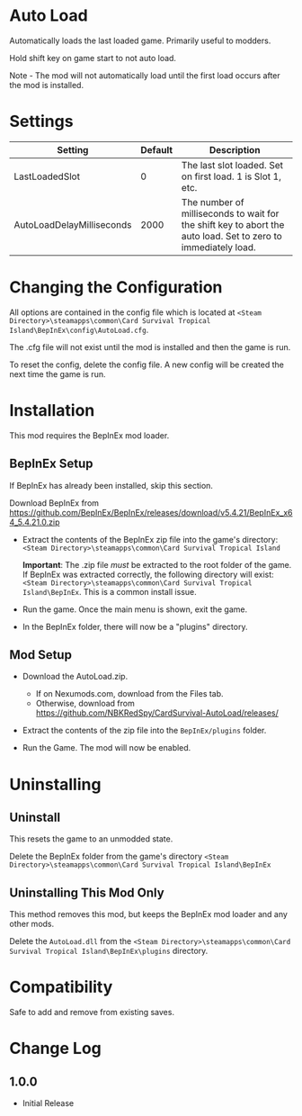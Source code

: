 # Auto Load
Automatically loads the last loaded game.  Primarily useful to modders.

Hold shift key on game start to not auto load.

Note - The mod will not automatically load until the first load occurs after the mod is installed.

# Settings
|Setting|Default|Description|
|--|--|--|
|LastLoadedSlot|0|The last slot loaded.  Set on first load.  1 is Slot 1, etc.|
|AutoLoadDelayMilliseconds|2000|The number of milliseconds to wait for the shift key to abort the auto load.  Set to zero to immediately load.|

# Changing the Configuration
All options are contained in the config file which is located at ```<Steam Directory>\steamapps\common\Card Survival Tropical Island\BepInEx\config\AutoLoad.cfg```.

The .cfg file will not exist until the mod is installed and then the game is run.

To reset the config, delete the config file.  A new config will be created the next time the game is run.


# Installation 
This mod requires the BepInEx mod loader.

## BepInEx Setup
If BepInEx has already been installed, skip this section.

Download BepInEx from https://github.com/BepInEx/BepInEx/releases/download/v5.4.21/BepInEx_x64_5.4.21.0.zip

* Extract the contents of the BepInEx zip file into the game's directory:
```<Steam Directory>\steamapps\common\Card Survival Tropical Island```

    __Important__:  The .zip file *must* be extracted to the root folder of the game.  If BepInEx was extracted correctly, the following directory will exist: ```<Steam Directory>\steamapps\common\Card Survival Tropical Island\BepInEx```.  This is a common install issue.

* Run the game.  Once the main menu is shown, exit the game.
    
* In the BepInEx folder, there will now be a "plugins" directory.

## Mod Setup
* Download the AutoLoad.zip.  
    * If on Nexumods.com, download from the Files tab.
    * Otherwise, download from https://github.com/NBKRedSpy/CardSurvival-AutoLoad/releases/

* Extract the contents of the zip file into the ```BepInEx/plugins``` folder.

* Run the Game.  The mod will now be enabled.

# Uninstalling

## Uninstall
This resets the game to an unmodded state.

Delete the BepInEx folder from the game's directory
```<Steam Directory>\steamapps\common\Card Survival Tropical Island\BepInEx```

## Uninstalling This Mod Only

This method removes this mod, but keeps the BepInEx mod loader and any other mods.

Delete the ```AutoLoad.dll``` from the ```<Steam Directory>\steamapps\common\Card Survival Tropical Island\BepInEx\plugins``` directory.

# Compatibility
Safe to add and remove from existing saves.

# Change Log 
## 1.0.0  
* Initial Release

